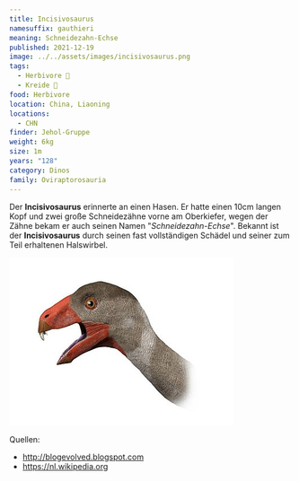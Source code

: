 ```yaml
---
title: Incisivosaurus
namesuffix: gauthieri
meaning: Schneidezahn-Echse
published: 2021-12-19
image: ../../assets/images/incisivosaurus.png
tags:
  - Herbivore 🌿
  - Kreide 🦴
food: Herbivore
location: China, Liaoning
locations:
  - CHN
finder: Jehol-Gruppe
weight: 6kg
size: 1m
years: "128"
category: Dinos
family: Oviraptorosauria
---
```

Der **Incisivosaurus** erinnerte an einen Hasen. Er hatte einen 10cm langen Kopf und zwei große Schneidezähne vorne am Oberkiefer, wegen der Zähne bekam er auch seinen Namen "*Schneidezahn-Echse*". Bekannt ist der **Incisivosaurus** durch seinen fast vollständigen Schädel und seiner zum Teil erhaltenen Halswirbel.

![Incisivosauruskopf](../../assets/images/incisivosaurus.jpg)

Quellen:

* <http://blogevolved.blogspot.com>
* <https://nl.wikipedia.org>
